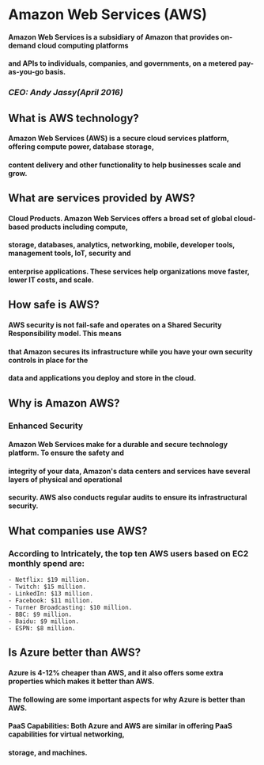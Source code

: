 # **Amazon Web Services (AWS)**

#### Amazon Web Services is a subsidiary of Amazon that provides on-demand cloud computing platforms
#### and APIs to individuals, companies, and governments, on a metered pay-as-you-go basis.

### *CEO: Andy Jassy(April 2016)*

## What is AWS technology?
#### Amazon Web Services (AWS) is a secure cloud services platform, offering compute power, database storage, 
#### content delivery and other functionality to help businesses scale and grow.

## What are services provided by AWS?
#### Cloud Products. Amazon Web Services offers a broad set of global cloud-based products including compute,
#### storage, databases, analytics, networking, mobile, developer tools, management tools, IoT, security and 
#### enterprise applications. These services help organizations move faster, lower IT costs, and scale.

## How safe is AWS?
#### AWS security is not fail-safe and operates on a Shared Security Responsibility model. This means 
#### that Amazon secures its infrastructure while you have your own security controls in place for the 
#### data and applications you deploy and store in the cloud.

## Why is Amazon AWS?
### Enhanced Security
#### Amazon Web Services make for a durable and secure technology platform. To ensure the safety and
#### integrity of your data, Amazon's data centers and services have several layers of physical and operational
#### security. AWS also conducts regular audits to ensure its infrastructural security.

## What companies use AWS?
### According to Intricately, the top ten AWS users based on EC2 monthly spend are:

    - Netflix: $19 million.
    - Twitch: $15 million.
    - LinkedIn: $13 million.
    - Facebook: $11 million.
    - Turner Broadcasting: $10 million.
    - BBC: $9 million.
    - Baidu: $9 million.
    - ESPN: $8 million.
    
 ## Is Azure better than AWS?
#### Azure is 4-12% cheaper than AWS, and it also offers some extra properties which makes it better than AWS. 
#### The following are some important aspects for why Azure is better than AWS. 
#### PaaS Capabilities: Both Azure and AWS are similar in offering PaaS capabilities for virtual networking, 
#### storage, and machines.
